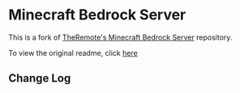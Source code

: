 # Minecraft Bedrock Server
This is a fork of [TheRemote's Minecraft Bedrock Server](https://github.com/TheRemote/MinecraftBedrockServer) repository.

To view the original readme, click [here](Original_Readme.md)

## Change Log
